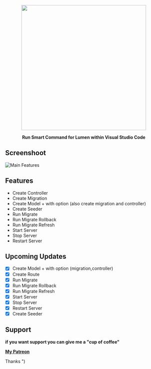<p align="center"><img src="https://res.cloudinary.com/aibnuhibban/image/upload/v1589443930/Github/Lumen%20Smart%20Command/icon_text_eenapq.png" width="400">
</p>
<p align="center"><b>Run Smart Command for Lumen within Visual Studio Code</b></p>


## Screenshoot
![Main Features](https://res.cloudinary.com/aibnuhibban/image/upload/v1589451613/Github/Lumen%20Smart%20Command/main_screenshot_smziuk.png)

## Features

 - Create Controller
 - Create Migration
 - Create Model + with option (also create migration and controller)
 - Create Seeder
 - Run Migrate
 - Run Migrate Rollback
 - Run Migrate Refresh
 - Start Server
 - Stop Server
 - Restart Server

## Upcoming Updates

 - [x] Create Model + with option (migration,controller)
 - [x] Create Route
 - [x] Run Migrate
 - [x] Run Migrate Rollback
 - [x] Run Migrate Refresh
 - [x] Start Server
 - [x] Stop Server
 - [x] Restart Server
 - [x] Create Seeder

## Support
**if you want support you can give me a "cup of coffee"**

**[My Patreon](https://www.patreon.com/join/leenuksid)**

Thanks ")
